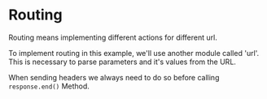 # Routing

Routing means implementing different actions for different url.

To implement routing in this example, we'll use another module called 'url'. This is necessary to parse parameters and it's values from the URL.

When sending headers we always need to do so before calling `response.end()` Method.
